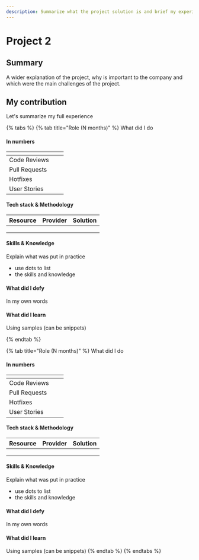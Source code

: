 ```yaml
---
description: Summarize what the project solution is and brief my experience in that project
---
```


# Project 2

## Summary

A wider explanation of the project, why is important to the company and which were the main challenges of the project.

## My contribution

Let's summarize my full experience

{% tabs %}
{% tab title="Role (N months)" %}
What did I do

#### In numbers

<table data-view="cards"><thead><tr><th></th><th></th><th></th></tr></thead><tbody><tr><td>Code Reviews</td><td></td><td></td></tr><tr><td>Pull Requests</td><td></td><td></td></tr><tr><td>Hotfixes</td><td></td><td></td></tr><tr><td>User Stories</td><td></td><td></td></tr></tbody></table>

#### Tech stack & Methodology

| Resource | Provider | Solution |
| -------- | -------- | -------- |
|          |          |          |
|          |          |          |
|          |          |          |

#### Skills & Knowledge

Explain what was put in practice

* use dots to list
* the skills and knowledge

#### What did I defy

In my own words

#### What did I learn

Using samples (can be snippets)


{% endtab %}

{% tab title="Role (N months)" %}
What did I do

#### In numbers

<table data-view="cards"><thead><tr><th></th><th></th><th></th></tr></thead><tbody><tr><td>Code Reviews</td><td></td><td></td></tr><tr><td>Pull Requests</td><td></td><td></td></tr><tr><td>Hotfixes</td><td></td><td></td></tr><tr><td>User Stories</td><td></td><td></td></tr></tbody></table>

#### Tech stack & Methodology

| Resource | Provider | Solution |
| -------- | -------- | -------- |
|          |          |          |
|          |          |          |
|          |          |          |

#### Skills & Knowledge

Explain what was put in practice

* use dots to list
* the skills and knowledge

#### What did I defy

In my own words

#### What did I learn

Using samples (can be snippets)
{% endtab %}
{% endtabs %}

